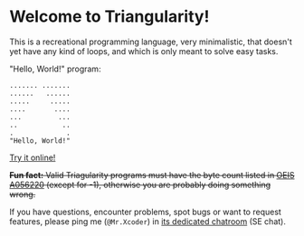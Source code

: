 # Welcome to Triangularity!

This is a recreational programming language, very minimalistic, that doesn't yet have any kind of loops, and which is only meant to solve easy tasks. 

"Hello, World!" program:

    ....... .......
    ......   ......
    .....     .....
    ....       ....
    ...         ...
    ..           ..
    .             .
    "Hello, World!"
    
[Try it online!](https://tio.run/##KynKTMxLL81JLMosqfz/Xw8CFKA0F5SroIDMV1CACXDBuRABLgQXLMCFxAUJcCFzgQJcSh6pOTn5Ogrh@UU5KYpK//8DAA "Triangularity – Try It Online")

<s>**Fun fact:** Valid Triagularity programs must have the byte count listed in [OEIS A056220](https://oeis.org/A056220) (except for -1), otherwise you are probably doing something wrong.</s>

If you have questions, encounter problems, spot bugs or want to request features, please ping me (`@Mr.Xcoder`) in [its dedicated chatroom](https://chat.stackexchange.com/rooms/71290/a-triangular-strange-esolang) (SE chat).
